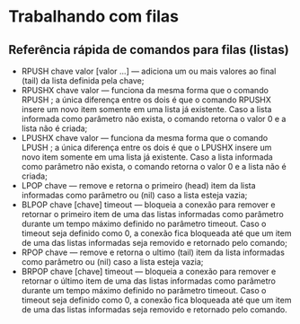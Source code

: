 # Trabalhando com filas

## Referência rápida de comandos para filas (listas)

- RPUSH chave valor [valor ...] — adiciona um ou mais valores ao final (tail) da lista definida pela chave;
- RPUSHX chave valor — funciona da mesma forma que o comando RPUSH ; a única diferença entre os dois é que o comando RPUSHX insere
um novo item somente em uma lista já existente. Caso a lista informada como parâmetro não exista, o comando retorna o valor 0 e a lista não é criada;
- LPUSHX chave valor — funciona da mesma forma que o comando LPUSH ; a única diferença entre os dois é que o LPUSHX insere um novo 
item somente em uma lista já existente. Caso a lista informada como parâmetro não exista, o comando retorna o valor 0 e a lista não é criada;
- LPOP chave — remove e retorna o primeiro (head) item da lista informadas como parâmetro ou (nil) caso a lista esteja vazia;
- BLPOP chave [chave] timeout — bloqueia a conexão para remover e retornar o primeiro item de uma das listas informadas como
parâmetro durante um tempo máximo definido no parâmetro timeout. Caso o timeout seja definido como 0, a conexão fica bloqueada até que
um item de uma das listas informadas seja removido e retornado pelo comando;
- RPOP chave — remove e retorna o ultimo (tail) item da lista informadas como parâmetro ou (nil) caso a lista esteja vazia;
- BRPOP chave [chave] timeout — bloqueia a conexão para remover e retornar o último item de uma das listas informadas como
parâmetro durante um tempo máximo definido no parâmetro timeout. Caso o timeout seja definido como 0, a conexão fica bloqueada até que
um item de uma das listas informadas seja removido e retornado pelo comando.